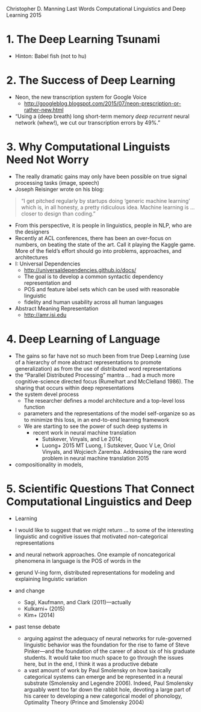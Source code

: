 Christopher D. Manning
Last Words
Computational Linguistics and Deep Learning
2015

# 1. The Deep Learning Tsunami

* Hinton: Babel fish (not to hu)

# 2. The Success of Deep Learning

* Neon, the new transcription system for Google Voice
  * http://googleblog.blogspot.com/2015/07/neon-prescription-or-rather-new.html
* “Using a (deep breath) long short-term memory _deep recurrent_ neural network
  (whew!), we cut our transcription errors by 49%.”

# 3. Why Computational Linguists Need Not Worry

* The really dramatic gains may only have been possible on true signal
  processing tasks (image, speech)
* Joseph Reisinger wrote on his blog:

> “I get pitched regularly by startups doing ‘generic machine learning’ which
> is, in all honesty, a pretty ridiculous idea.  Machine learning is ... closer
> to design than coding.”

* From this perspective, it is people in linguistics, people in NLP, who are
  the designers
* Recently at ACL conferences, there has been an over-focus on numbers, on
  beating the state of the art. Call it playing the Kaggle game.  More of the
  field’s effort should go into problems, approaches, and architectures
* I: Universal Dependencies
  * http://universaldependencies.github.io/docs/
  * The goal is to develop a common syntactic dependency representation and
  * POS and feature label sets which can be used with reasonable linguistic
  * fidelity and human usability across all human languages
* Abstract Meaning Representation
  * http://amr.isi.edu

# 4. Deep Learning of Language

* The gains so far have not so much been from true Deep Learning (use of a
  hierarchy of more abstract representations to promote generalization) as from
  the use of distributed word representations
* the “Parallel Distributed Processing” mantra ... had a much more
  cognitive-science directed focus (Rumelhart and McClelland 1986).  The
  sharing that occurs within deep representations
* the system devel process
  * The researcher defines a model architecture and a top-level loss function
  * parameters and the representations of the model self-organize so as to
    minimize this loss, in an end-to-end learning framework
  * We are starting to see the power of such deep systems in
    * recent work in neural machine translation
      * Sutskever, Vinyals, and Le 2014;
      * Luong+ 2015
        MT Luong, I Sutskever, Quoc V Le, Oriol Vinyals, and Wojciech Zaremba.
        Addressing the rare word problem in neural machine translation
        2015
* compositionality in models,

# 5. Scientific Questions That Connect Computational Linguistics and Deep
* Learning

* I would like to suggest that we might return ... to some of the interesting
  linguistic and cognitive issues that motivated non-categorical
  representations
* and neural network approaches.  One example of noncategorical phenomena in
  language is the POS of words in the
* gerund V-ing form, distributed representations for modeling and explaining
  linguistic variation
* and change
  * Sagi, Kaufmann, and Clark (2011)—actually
  * Kulkarni+ (2015)
  * Kim+ (2014)
* past tense debate
  * arguing against the adequacy of neural networks for rule-governed
    linguistic behavior was the foundation for the rise to fame of Steve
    Pinker—and the foundation of the career of about six of his graduate
    students. It would take too much space to go through the issues here, but
    in the end, I think it was a productive debate
  * a vast amount of work by Paul Smolensky on how basically categorical
    systems can emerge and be represented in a neural substrate (Smolensky and
    Legendre 2006).  Indeed, Paul Smolensky arguably went too far down the
    rabbit hole, devoting a large part of his career to developing a new
    categorical model of phonology, Optimality Theory
    (Prince and Smolensky 2004)

